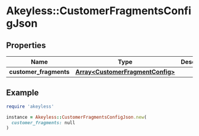 # Akeyless::CustomerFragmentsConfigJson

## Properties

| Name | Type | Description | Notes |
| ---- | ---- | ----------- | ----- |
| **customer_fragments** | [**Array&lt;CustomerFragmentConfig&gt;**](CustomerFragmentConfig.md) |  | [optional] |

## Example

```ruby
require 'akeyless'

instance = Akeyless::CustomerFragmentsConfigJson.new(
  customer_fragments: null
)
```

